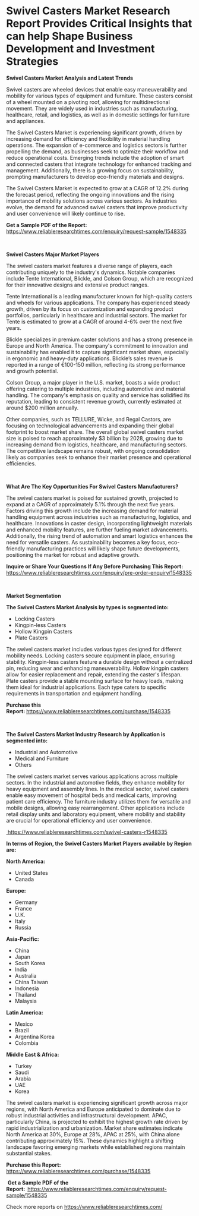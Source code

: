 <p><h1>Swivel Casters Market Research Report Provides Critical Insights that can help Shape Business Development and Investment Strategies</h1></p><p><strong>Swivel Casters Market Analysis and Latest Trends</strong></p>
<p><p>Swivel casters are wheeled devices that enable easy maneuverability and mobility for various types of equipment and furniture. These casters consist of a wheel mounted on a pivoting roof, allowing for multidirectional movement. They are widely used in industries such as manufacturing, healthcare, retail, and logistics, as well as in domestic settings for furniture and appliances. </p><p>The Swivel Casters Market is experiencing significant growth, driven by increasing demand for efficiency and flexibility in material handling operations. The expansion of e-commerce and logistics sectors is further propelling the demand, as businesses seek to optimize their workflow and reduce operational costs. Emerging trends include the adoption of smart and connected casters that integrate technology for enhanced tracking and management. Additionally, there is a growing focus on sustainability, prompting manufacturers to develop eco-friendly materials and designs.</p><p>The Swivel Casters Market is expected to grow at a CAGR of 12.2% during the forecast period, reflecting the ongoing innovations and the rising importance of mobility solutions across various sectors. As industries evolve, the demand for advanced swivel casters that improve productivity and user convenience will likely continue to rise.</p></p>
<p><strong>Get a Sample PDF of the Report:&nbsp;</strong> <a href="https://www.reliableresearchtimes.com/enquiry/request-sample/1548335?utm_campaign=2308&utm_medium=2&utm_source=Github&utm_content=ia&utm_term=20022025&utm_id=swivel-casters">https://www.reliableresearchtimes.com/enquiry/request-sample/1548335</a></p>
<p>&nbsp;</p>
<p><strong>Swivel Casters Major Market Players</strong></p>
<p><p>The swivel casters market features a diverse range of players, each contributing uniquely to the industry's dynamics. Notable companies include Tente International, Blickle, and Colson Group, which are recognized for their innovative designs and extensive product ranges.</p><p>Tente International is a leading manufacturer known for high-quality casters and wheels for various applications. The company has experienced steady growth, driven by its focus on customization and expanding product portfolios, particularly in healthcare and industrial sectors. The market for Tente is estimated to grow at a CAGR of around 4-6% over the next five years.</p><p>Blickle specializes in premium caster solutions and has a strong presence in Europe and North America. The company's commitment to innovation and sustainability has enabled it to capture significant market share, especially in ergonomic and heavy-duty applications. Blickle’s sales revenue is reported in a range of €100-150 million, reflecting its strong performance and growth potential.</p><p>Colson Group, a major player in the U.S. market, boasts a wide product offering catering to multiple industries, including automotive and material handling. The company's emphasis on quality and service has solidified its reputation, leading to consistent revenue growth, currently estimated at around $200 million annually.</p><p>Other companies, such as TELLURE, Wicke, and Regal Castors, are focusing on technological advancements and expanding their global footprint to boost market share. The overall global swivel casters market size is poised to reach approximately $3 billion by 2028, growing due to increasing demand from logistics, healthcare, and manufacturing sectors. The competitive landscape remains robust, with ongoing consolidation likely as companies seek to enhance their market presence and operational efficiencies.</p></p>
<p>&nbsp;</p>
<p><strong>What Are The Key Opportunities For Swivel Casters Manufacturers?</strong></p>
<p><p>The swivel casters market is poised for sustained growth, projected to expand at a CAGR of approximately 5.1% through the next five years. Factors driving this growth include the increasing demand for material handling equipment across industries such as manufacturing, logistics, and healthcare. Innovations in caster design, incorporating lightweight materials and enhanced mobility features, are further fueling market advancements. Additionally, the rising trend of automation and smart logistics enhances the need for versatile casters. As sustainability becomes a key focus, eco-friendly manufacturing practices will likely shape future developments, positioning the market for robust and adaptive growth.</p></p>
<p><strong>Inquire or Share Your Questions If Any Before Purchasing This Report:</strong> <a href="https://www.reliableresearchtimes.com/enquiry/pre-order-enquiry/1548335?utm_campaign=2308&utm_medium=2&utm_source=Github&utm_content=ia&utm_term=20022025&utm_id=swivel-casters">https://www.reliableresearchtimes.com/enquiry/pre-order-enquiry/1548335</a></p>
<p>&nbsp;</p>
<p><strong>Market Segmentation</strong></p>
<p><strong>The Swivel Casters Market Analysis by types is segmented into:</strong></p>
<p><ul><li>Locking Casters</li><li>Kingpin-less Casters</li><li>Hollow Kingpin Casters</li><li>Plate Casters</li></ul></p>
<p><p>The swivel casters market includes various types designed for different mobility needs. Locking casters secure equipment in place, ensuring stability. Kingpin-less casters feature a durable design without a centralized pin, reducing wear and enhancing maneuverability. Hollow kingpin casters allow for easier replacement and repair, extending the caster's lifespan. Plate casters provide a stable mounting surface for heavy loads, making them ideal for industrial applications. Each type caters to specific requirements in transportation and equipment handling.</p></p>
<p><strong>Purchase this Report:&nbsp;</strong><a href="https://www.reliableresearchtimes.com/purchase/1548335?utm_campaign=2308&utm_medium=2&utm_source=Github&utm_content=ia&utm_term=20022025&utm_id=swivel-casters">https://www.reliableresearchtimes.com/purchase/1548335</a></p>
<p>&nbsp;</p>
<p><strong>The Swivel Casters Market Industry Research by Application is segmented into:</strong></p>
<p><ul><li>Industrial and Automotive</li><li>Medical and Furniture</li><li>Others</li></ul></p>
<p><p>The swivel casters market serves various applications across multiple sectors. In the industrial and automotive fields, they enhance mobility for heavy equipment and assembly lines. In the medical sector, swivel casters enable easy movement of hospital beds and medical carts, improving patient care efficiency. The furniture industry utilizes them for versatile and mobile designs, allowing easy rearrangement. Other applications include retail display units and laboratory equipment, where mobility and stability are crucial for operational efficiency and user convenience.</p></p>
<p><a href="https://www.reliableresearchtimes.com/swivel-casters-r1548335?utm_campaign=2308&utm_medium=2&utm_source=Github&utm_content=ia&utm_term=20022025&utm_id=swivel-casters">&nbsp;https://www.reliableresearchtimes.com/swivel-casters-r1548335</a></p>
<p><strong>In terms of Region, the Swivel Casters Market Players available by Region are:</strong></p>
<p>
    <p> <strong> North America: </strong>
        <ul>
            <li>United States</li>
            <li>Canada</li>
        </ul>
        </p> 
    <p> <strong> Europe: </strong>
        <ul>
            <li>Germany</li>
            <li>France</li>
            <li>U.K.</li>
            <li>Italy</li>
            <li>Russia</li>
        </ul>
        </p> 
    <p> <strong> Asia-Pacific: </strong>
        <ul>
            <li>China</li>
            <li>Japan</li>
            <li>South Korea</li>
            <li>India</li>
            <li>Australia</li>
            <li>China Taiwan</li>
            <li>Indonesia</li>
            <li>Thailand</li>
            <li>Malaysia</li>
        </ul>
        </p> 
    <p> <strong> Latin America: </strong>
        <ul>
            <li>Mexico</li>
            <li>Brazil</li>
            <li>Argentina Korea</li>
            <li>Colombia</li>
        </ul>
        </p> 
    <p> <strong> Middle East & Africa: </strong>
        <ul>
            <li>Turkey</li>
            <li>Saudi</li>
            <li>Arabia</li>
            <li>UAE</li>
            <li>Korea</li>
        </ul>
    </p>
    </p>
<p><p>The swivel casters market is experiencing significant growth across major regions, with North America and Europe anticipated to dominate due to robust industrial activities and infrastructural development. APAC, particularly China, is projected to exhibit the highest growth rate driven by rapid industrialization and urbanization. Market share estimates indicate North America at 30%, Europe at 28%, APAC at 25%, with China alone contributing approximately 15%. These dynamics highlight a shifting landscape favoring emerging markets while established regions maintain substantial stakes.</p></p>
<p><strong>Purchase this Report: </strong><a href="https://www.reliableresearchtimes.com/purchase/1548335?utm_campaign=2308&utm_medium=2&utm_source=Github&utm_content=ia&utm_term=20022025&utm_id=swivel-casters">https://www.reliableresearchtimes.com/purchase/1548335</a></p>
<p>&nbsp;<strong>Get a Sample PDF of the Report:&nbsp;&nbsp;</strong><a href="https://www.reliableresearchtimes.com/enquiry/request-sample/1548335?utm_campaign=2308&utm_medium=2&utm_source=Github&utm_content=ia&utm_term=20022025&utm_id=swivel-casters">https://www.reliableresearchtimes.com/enquiry/request-sample/1548335</a></p>
<p><strong></strong></p>
<p>Check more reports on <a href="https://www.reliableresearchtimes.com/?utm_campaign=2308&utm_medium=2&utm_source=Github&utm_content=ia&utm_term=20022025&utm_id=swivel-casters">https://www.reliableresearchtimes.com/</a></p>